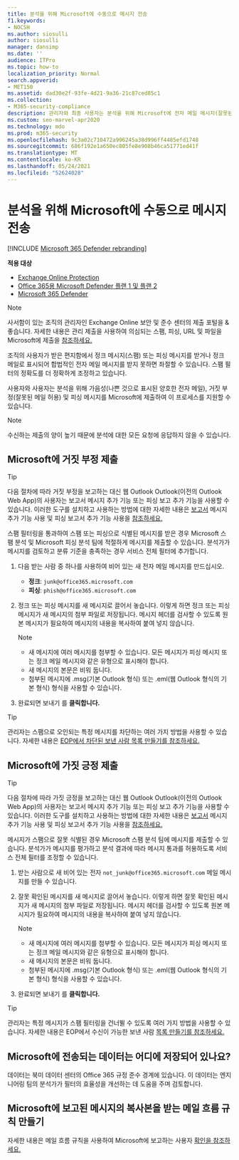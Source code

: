 ```yaml
---
title: 분석을 위해 Microsoft에 수동으로 메시지 전송
f1.keywords:
- NOCSH
ms.author: siosulli
author: siosulli
manager: dansimp
ms.date: ''
audience: ITPro
ms.topic: how-to
localization_priority: Normal
search.appverid:
- MET150
ms.assetid: dad30e2f-93fe-4d21-9a36-21c87ced85c1
ms.collection:
- M365-security-compliance
description: 관리자와 최종 사용자는 분석을 위해 Microsoft에 전자 메일 메시지(잘못된 메일 또는 잘못된 메일로 표시된 양호한 메일)를 Microsoft에 전자 메일로 전송하는 방법을 배울 수 있습니다.
ms.custom: seo-marvel-apr2020
ms.technology: mdo
ms.prod: m365-security
ms.openlocfilehash: 9c3a02c710472a996245a38d996ff4485efd1748
ms.sourcegitcommit: 686f192e1a650ec805fe8e908b46ca51771ed41f
ms.translationtype: MT
ms.contentlocale: ko-KR
ms.lasthandoff: 05/24/2021
ms.locfileid: "52624028"
---
```

# <a name="manually-submit-messages-to-microsoft-for-analysis"></a>분석을 위해 Microsoft에 수동으로 메시지 전송

[!INCLUDE [Microsoft 365 Defender rebranding](../includes/microsoft-defender-for-office.md)]

**적용 대상**
- [Exchange Online Protection](exchange-online-protection-overview.md)
- [Office 365용 Microsoft Defender 플랜 1 및 플랜 2](defender-for-office-365.md)
- [Microsoft 365 Defender](../defender/microsoft-365-defender.md)

> [!NOTE]
> 사서함이 있는 조직의 관리자인 Exchange Online 보안 및 준수 센터의 제출 포털을 & 좋습니다. 자세한 내용은 관리 제출을 사용하여 의심되는 스팸, 피싱, URL 및 파일을 Microsoft에 제출을 [참조하세요.](admin-submission.md)

조직의 사용자가 받은 편지함에서 정크 메시지(스팸) 또는 피싱 메시지를 받거나 정크 메일로 표시되어 합법적인 전자 메일 메시지를 받지 못하면 좌절할 수 있습니다. 스팸 필터의 정확도를 더 정확하게 조정하고 있습니다.

사용자와 사용자는 분석을 위해 가음성(나쁜 것으로 표시된 양호한 전자 메일), 거짓 부정(잘못된 메일 허용) 및 피싱 메시지를 Microsoft에 제출하여 이 프로세스를 지원할 수 있습니다.

> [!NOTE]
> 수신하는 제출의 양이 높기 때문에 분석에 대한 모든 요청에 응답하지 않을 수 있습니다.

## <a name="submit-false-negatives-to-microsoft"></a>Microsoft에 거짓 부정 제출

> [!TIP]
> 다음 절차에 따라 거짓 부정을 보고하는 대신 웹 Outlook Outlook(이전의 Outlook Web App)의 사용자는 보고서 메시지 추가 기능 또는 피싱 보고 추가 기능을 사용할 수 있습니다. 이러한 도구를 설치하고 사용하는 방법에 대한 자세한 내용은 [보고서](enable-the-report-message-add-in.md) 메시지 추가 기능 사용 및 피싱 보고서 추가 기능 사용을 [참조하세요.](enable-the-report-phish-add-in.md)

스팸 필터링을 통과하여 스팸 또는 피싱으로 식별된 메시지를 받은 경우 Microsoft 스팸 분석 및 Microsoft 피싱 분석 팀에 적절하게 메시지를 제출할 수 있습니다. 분석가가 메시지를 검토하고 분류 기준을 충족하는 경우 서비스 전체 필터에 추가합니다.

1. 다음 받는 사람 중 하나를 사용하여 비어 있는 새 전자 메일 메시지를 만드십시오.

   - **정크**: `junk@office365.microsoft.com`
   - **피싱**: `phish@office365.microsoft.com`

2. 정크 또는 피싱 메시지를 새 메시지로 끌어서 놓습니다. 이렇게 하면 정크 또는 피싱 메시지가 새 메시지의 첨부 파일로 저장됩니다. 메시지 헤더를 검사할 수 있도록 원본 메시지가 필요하여 메시지의 내용을 복사하여 붙여 넣지 않습니다.

   > [!NOTE]
   >
   > - 새 메시지에 여러 메시지를 첨부할 수 있습니다. 모든 메시지가 피싱 메시지 또는 정크 메일 메시지와 같은 유형으로 표시해야 합니다.
   > - 새 메시지의 본문은 비워 둡니다.
   > - 첨부된 메시지에 .msg(기본 Outlook 형식) 또는 .eml(웹 Outlook 형식의 기본 형식) 형식을 사용할 수 있습니다.

3. 완료되면 보내기 를 **클릭합니다.**

> [!TIP]
> 관리자는 스팸으로 오인되는 특정 메시지를 차단하는 여러 가지 방법을 사용할 수 있습니다. 자세한 내용은 [EOP에서 차단된 보낸 사람 목록 만들기를 참조하세요.](create-block-sender-lists-in-office-365.md)

## <a name="submit-false-positives-to-microsoft"></a>Microsoft에 가짓 긍정 제출

> [!TIP]
> 다음 절차에 따라 가짓 긍정을 보고하는 대신 웹 Outlook Outlook(이전의 Outlook Web App)의 사용자는 보고서 메시지 추가 기능 또는 피싱 보고 추가 기능을 사용할 수 있습니다. 이러한 도구를 설치하고 사용하는 방법에 대한 자세한 내용은 [보고서](enable-the-report-message-add-in.md) 메시지 추가 기능 사용 및 피싱 보고서 추가 기능 사용을 [참조하세요.](enable-the-report-phish-add-in.md)

메시지가 스팸으로 잘못 식별된 경우 Microsoft 스팸 분석 팀에 메시지를 제출할 수 있습니다. 분석가가 메시지를 평가하고 분석 결과에 따라 메시지 통과를 허용하도록 서비스 전체 필터를 조정할 수 있습니다.

1. 받는 사람으로 새 비어 있는 전자 `not_junk@office365.microsoft.com` 메일 메시지를 만들 수 있습니다.

2. 잘못 확인된 메시지를 새 메시지로 끌어서 놓습니다. 이렇게 하면 잘못 확인된 메시지가 새 메시지의 첨부 파일로 저장됩니다. 메시지 헤더를 검사할 수 있도록 원본 메시지가 필요하여 메시지의 내용을 복사하여 붙여 넣지 않습니다.

   > [!NOTE]
   >
   > - 새 메시지에 여러 메시지를 첨부할 수 있습니다. 모든 메시지가 피싱 메시지 또는 정크 메일 메시지와 같은 유형으로 표시해야 합니다.
   > - 새 메시지의 본문은 비워 둡니다.
   > - 첨부된 메시지에 .msg(기본 Outlook 형식) 또는 .eml(웹 Outlook 형식의 기본 형식) 형식을 사용할 수 있습니다.

3. 완료되면 보내기 를 **클릭합니다.**

> [!TIP]
> 관리자는 특정 메시지가 스팸 필터링을 건너뛸 수 있도록 여러 가지 방법을 사용할 수 있습니다. 자세한 내용은 EOP에서 수신이 가능한 보낸 사람 [목록 만들기를 참조하세요.](create-safe-sender-lists-in-office-365.md)

## <a name="where-is-the-data-from-submissions-to-microsoft-stored"></a>Microsoft에 전송되는 데이터는 어디에 저장되어 있나요?

데이터는 북미 데이터 센터의 Office 365 규정 준수 경계에 있습니다. 이 데이터는 엔지니어링 팀의 분석가가 필터의 효율성을 개선하는 데 도움을 주며 검토합니다.

## <a name="create-a-mail-flow-rule-to-receive-copies-of-messages-that-are-reported-to-microsoft"></a>Microsoft에 보고된 메시지의 복사본을 받는 메일 흐름 규칙 만들기

자세한 내용은 메일 흐름 규칙을 사용하여 Microsoft에 보고하는 사용자 [확인을 참조하세요.](/exchange/security-and-compliance/mail-flow-rules/use-rules-to-see-what-users-are-reporting-to-microsoft)
